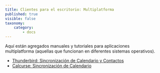 ```yaml
---
title: Clientes para el escritorio: Multiplatforma
published: true
visible: false
taxonomy:
    category:
        - docs
---
```


Aquí están agregados manuales y tutoriales para aplicaciones multiplatforma (aquellas que funcionan en diferentes sistemas operativos).

- [Thunderbird: Sincronización de Calendario y Contactos](thunderbird-calendar-contacts)
- [Calcurse: Sincronización de Calendario](calcurse-caldav)
